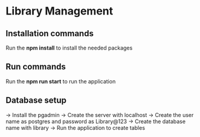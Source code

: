 # Library Management

## Installation commands

Run the **npm install** to install the needed packages

## Run commands
Run the **npm run start** to run the application

## Database setup
-> Install the pgadmin
-> Create the server with localhost
-> Create the user name as postgres and password as Library@123
-> Create the database name with library
-> Run the application to create tables